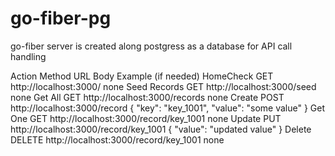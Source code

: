 # go-fiber-pg
go-fiber server is created along postgress as a database for API call handling

Action  	     Method	   URL	                                                                        Body Example (if needed)
HomeCheck	     GET	     http://localhost:3000/	                                                        none
Seed Records	 GET	     http://localhost:3000/seed	                                                    none
Get All	       GET	     http://localhost:3000/records                                                	none
Create	       POST	     http://localhost:3000/record	                                                  { "key": "key_1001", "value": "some value" }
Get One	GET	http://localhost:3000/record/key_1001                                                     	none
Update	PUT	http://localhost:3000/record/key_1001	                                                      { "value": "updated value" }
Delete	DELETE	http://localhost:3000/record/key_1001	                                                  none
